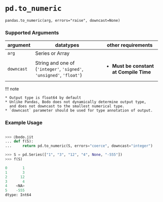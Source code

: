 # `pd.to_numeric`


`pandas.to_numeric(arg, errors="raise", downcast=None)`

### Supported Arguments
   
| argument   | datatypes                                                            | other requirements                                       |
|------------|----------------------------------------------------------------------|----------------------------------------------------------|
| `arg`      | Series or Array                                                      |                                                          |
| `downcast` | String and one of (`'integer'`, `'signed'`, `'unsigned'`, `'float'`) | <ul><li> **Must be constant at Compile Time** </li></ul> |

!!! note

    * Output type is float64 by default
    * Unlike Pandas, Bodo does not dynamically determine output type,
      and does not downcast to the smallest numerical type.
    * `downcast` parameter should be used for type annotation of output.

### Example Usage

```py

>>> @bodo.jit
... def f(S):
...     return pd.to_numeric(S, errors="coerce", downcast="integer")

>>> S = pd.Series(["1", "3", "12", "4", None, "-555"])
>>> f(S)

0       1
1       3
2      12
3       4
4    <NA>
5    -555
dtype: Int64
```
